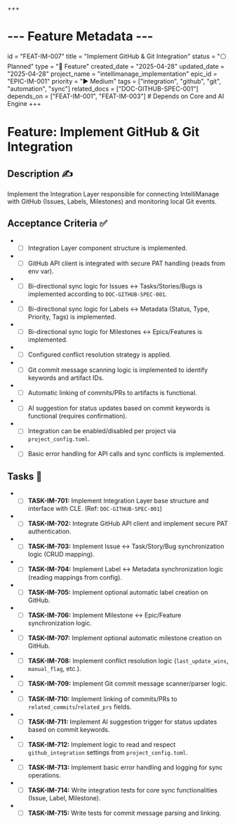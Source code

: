 +++
# --- Feature Metadata ---
id = "FEAT-IM-007"
title = "Implement GitHub & Git Integration"
status = "⚪️ Planned"
type = "🌟 Feature"
created_date = "2025-04-28"
updated_date = "2025-04-28"
project_name = "intellimanage_implementation"
epic_id = "EPIC-IM-001"
priority = "▶️ Medium"
tags = ["integration", "github", "git", "automation", "sync"]
related_docs = ["DOC-GITHUB-SPEC-001"]
depends_on = ["FEAT-IM-001", "FEAT-IM-003"] # Depends on Core and AI Engine
+++

# Feature: Implement GitHub & Git Integration

## Description ✍️

Implement the Integration Layer responsible for connecting IntelliManage with GitHub (Issues, Labels, Milestones) and monitoring local Git events.

## Acceptance Criteria ✅

*   - [ ] Integration Layer component structure is implemented.
*   - [ ] GitHub API client is integrated with secure PAT handling (reads from env var).
*   - [ ] Bi-directional sync logic for Issues <-> Tasks/Stories/Bugs is implemented according to `DOC-GITHUB-SPEC-001`.
*   - [ ] Bi-directional sync logic for Labels <-> Metadata (Status, Type, Priority, Tags) is implemented.
*   - [ ] Bi-directional sync logic for Milestones <-> Epics/Features is implemented.
*   - [ ] Configured conflict resolution strategy is applied.
*   - [ ] Git commit message scanning logic is implemented to identify keywords and artifact IDs.
*   - [ ] Automatic linking of commits/PRs to artifacts is functional.
*   - [ ] AI suggestion for status updates based on commit keywords is functional (requires confirmation).
*   - [ ] Integration can be enabled/disabled per project via `project_config.toml`.
*   - [ ] Basic error handling for API calls and sync conflicts is implemented.

## Tasks 📝

*   - [ ] **TASK-IM-701:** Implement Integration Layer base structure and interface with CLE. (Ref: `DOC-GITHUB-SPEC-001`)
*   - [ ] **TASK-IM-702:** Integrate GitHub API client and implement secure PAT authentication.
*   - [ ] **TASK-IM-703:** Implement Issue <-> Task/Story/Bug synchronization logic (CRUD mapping).
*   - [ ] **TASK-IM-704:** Implement Label <-> Metadata synchronization logic (reading mappings from config).
*   - [ ] **TASK-IM-705:** Implement optional automatic label creation on GitHub.
*   - [ ] **TASK-IM-706:** Implement Milestone <-> Epic/Feature synchronization logic.
*   - [ ] **TASK-IM-707:** Implement optional automatic milestone creation on GitHub.
*   - [ ] **TASK-IM-708:** Implement conflict resolution logic (`last_update_wins`, `manual_flag`, etc.).
*   - [ ] **TASK-IM-709:** Implement Git commit message scanner/parser logic.
*   - [ ] **TASK-IM-710:** Implement linking of commits/PRs to `related_commits`/`related_prs` fields.
*   - [ ] **TASK-IM-711:** Implement AI suggestion trigger for status updates based on commit keywords.
*   - [ ] **TASK-IM-712:** Implement logic to read and respect `github_integration` settings from `project_config.toml`.
*   - [ ] **TASK-IM-713:** Implement basic error handling and logging for sync operations.
*   - [ ] **TASK-IM-714:** Write integration tests for core sync functionalities (Issue, Label, Milestone).
*   - [ ] **TASK-IM-715:** Write tests for commit message parsing and linking.